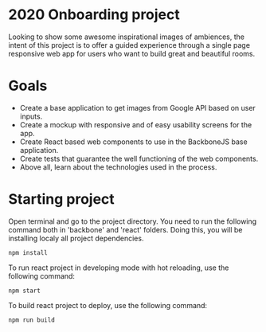 # 2020 Onboarding project

Looking to show some awesome inspirational images of ambiences, the intent of this project is to offer a guided experience through a single page responsive web app for users who want to build great and beautiful rooms.

# Goals

* Create a base application to get images from Google API based on user inputs.
* Create a mockup with responsive and of easy usability screens for the app.
* Create React based web components to use in the BackboneJS base application.
* Create tests that guarantee the well functioning of the web components.
* Above all, learn about the technologies used in the process.

# Starting project

Open terminal and go to the project directory. You need to run the following command both in 'backbone' and 'react' folders. Doing this, you will be installing localy all project dependencies.

```
npm install
```

To run react project in developing mode with hot reloading, use the following command:

```
npm start
```

To build react project to deploy, use the following command:

```
npm run build
```
